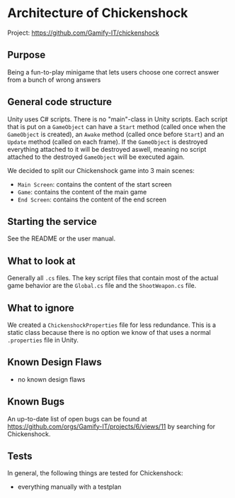 # Architecture of Chickenshock

Project: https://github.com/Gamify-IT/chickenshock

## Purpose

Being a fun-to-play minigame that lets users choose one correct answer from a bunch of wrong answers

## General code structure

Unity uses C# scripts.
There is no "main"-class in Unity scripts. 
Each script that is put on a `GameObject` can have a `Start` method (called once when the `GameObject` is created), an `Awake` method (called once before `Start`) and an `Update` method (called on each frame). 
If the `GameObject` is destroyed everything attached to it will be destroyed aswell, meaning no script attached to the destroyed `GameObject` will be executed again.

We decided to split our Chickenshock game into 3 main scenes:
- `Main Screen`: contains the content of the start screen
- `Game`: contains the content of the main game
- `End Screen`: contains the content of the end screen

## Starting the service

See the README or the user manual.

## What to look at

Generally all `.cs` files. 
The key script files that contain most of the actual game behavior are the `Global.cs` file and the `ShootWeapon.cs` file. 

## What to ignore

We created a `ChickenshockProperties` file for less redundance. 
This is a static class because there is no option we know of that uses a normal `.properties` file in Unity.

## Known Design Flaws

- no known design flaws

## Known Bugs

An up-to-date list of open bugs can be found at <https://github.com/orgs/Gamify-IT/projects/6/views/11> by searching for Chickenshock.

## Tests

In general, the following things are tested for Chickenshock:
- everything manually with a testplan
